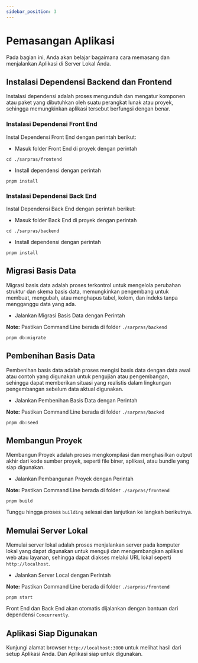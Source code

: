 ```yaml
---
sidebar_position: 3
---
```


# Pemasangan Aplikasi

Pada bagian ini, Anda akan belajar bagaimana cara memasang dan menjalankan Aplikasi di Server Lokal Anda.

## Instalasi Dependensi Backend dan Frontend

Instalasi dependensi adalah proses mengunduh dan mengatur komponen atau paket yang dibutuhkan oleh suatu perangkat lunak atau proyek, sehingga memungkinkan aplikasi tersebut berfungsi dengan benar.

### Instalasi Dependensi Front End

Instal Dependensi Front End dengan perintah berikut:

- Masuk folder Front End di proyek dengan perintah

```shell
cd ./sarpras/frontend
```

- Install dependensi dengan perintah

```shell
pnpm install
```

### Instalasi Dependensi Back End

Instal Dependensi Back End dengan perintah berikut:

- Masuk folder Back End di proyek dengan perintah

```shell
cd ./sarpras/backend
```

- Install dependensi dengan perintah

```shell
pnpm install
```

## Migrasi Basis Data

Migrasi basis data adalah proses terkontrol untuk mengelola perubahan struktur dan skema basis data, memungkinkan pengembang untuk membuat, mengubah, atau menghapus tabel, kolom, dan indeks tanpa mengganggu data yang ada.

- Jalankan Migrasi Basis Data dengan Perintah

**Note:** Pastikan Command Line berada di folder `./sarpras/backend`

```shell
pnpm db:migrate
```

## Pembenihan Basis Data

Pembenihan basis data adalah proses mengisi basis data dengan data awal atau contoh yang digunakan untuk pengujian atau pengembangan, sehingga dapat memberikan situasi yang realistis dalam lingkungan pengembangan sebelum data aktual digunakan.

- Jalankan Pembenihan Basis Data dengan Perintah

**Note:** Pastikan Command Line berada di folder `./sarpras/backed`

```shell
pnpm db:seed
```

## Membangun Proyek

Membangun Proyek adalah proses mengkompilasi dan menghasilkan output akhir dari kode sumber proyek, seperti file biner, aplikasi, atau bundle yang siap digunakan.

- Jalankan Pembangunan Proyek dengan Perintah

**Note:** Pastikan Command Line berada di folder `./sarpras/frontend`

```shell
pnpm build
```

Tunggu hingga proses `building` selesai dan lanjutkan ke langkah berikutnya.

## Memulai Server Lokal

Memulai server lokal adalah proses menjalankan server pada komputer lokal yang dapat digunakan untuk menguji dan mengembangkan aplikasi web atau layanan, sehingga dapat diakses melalui URL lokal seperti `http://localhost`.

- Jalankan Server Local dengan Perintah

**Note:** Pastikan Command Line berada di folder `./sarpras/frontend`

```shell
pnpm start
```

Front End dan Back End akan otomatis dijalankan dengan bantuan dari dependensi `Concurrently`.

## Aplikasi Siap Digunakan

Kunjungi alamat browser `http://localhost:3000` untuk melihat hasil dari setup Aplikasi Anda. Dan Aplikasi siap untuk digunakan.
